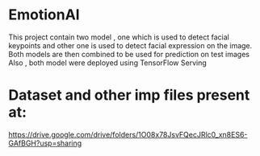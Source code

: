 # EmotionAI

This project contain two model , one which is used to detect facial keypoints and other one is used to detect facial expression on the image.
Both models are then combined to be used for prediction on test images
Also , both model were deployed using TensorFlow Serving



# Dataset and other imp files present at:
https://drive.google.com/drive/folders/1O08x78JsvFQecJRlc0_xn8ES6-GAfBGH?usp=sharing
